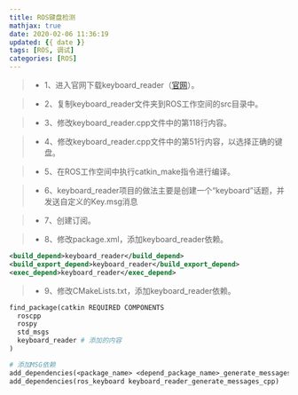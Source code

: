 ```yaml
---
title: ROS键盘检测
mathjax: true
date: 2020-02-06 11:36:19
updated: {{ date }}
tags: [ROS, 调试]
categories: [ROS]
---
```


> * 1、进入官网下载keyboard_reader（[官网](https://github.com/UTNuclearRoboticsPublic/keyboard_reader)）。

> * 2、复制keyboard_reader文件夹到ROS工作空间的src目录中。

> * 3、修改keyboard_reader.cpp文件中的第118行内容。

> * 4、修改keyboard_reader.cpp文件中的第51行内容，以选择正确的键盘。

> * 5、在ROS工作空间中执行catkin_make指令进行编译。

> * 6、keyboard_reader项目的做法主要是创建一个“keyboard”话题，并发送自定义的Key.msg消息

> * 7、创建订阅。

> * 8、修改package.xml，添加keyboard_reader依赖。

```xml
<build_depend>keyboard_reader</build_depend>
<build_export_depend>keyboard_reader</build_export_depend>
<exec_depend>keyboard_reader</exec_depend>
```

> * 9、修改CMakeLists.txt，添加keyboard_reader依赖。

```makefile
find_package(catkin REQUIRED COMPONENTS
  roscpp
  rospy
  std_msgs
  keyboard_reader # 添加的内容
)

# 添加MSG依赖
add_dependencies(<package_name> <depend_package_name>_generate_messages_cpp)
add_dependencies(ros_keyboard keyboard_reader_generate_messages_cpp)
```